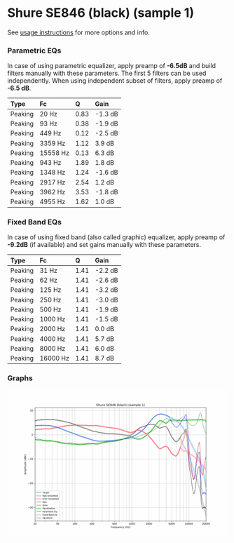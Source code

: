 # Shure SE846 (black) (sample 1)
See [usage instructions](https://github.com/jaakkopasanen/AutoEq#usage) for more options and info.

### Parametric EQs
In case of using parametric equalizer, apply preamp of **-6.5dB** and build filters manually
with these parameters. The first 5 filters can be used independently.
When using independent subset of filters, apply preamp of **-6.5 dB**.

| Type    | Fc       |    Q | Gain    |
|:--------|:---------|:-----|:--------|
| Peaking | 20 Hz    | 0.83 | -1.3 dB |
| Peaking | 93 Hz    | 0.38 | -1.9 dB |
| Peaking | 449 Hz   | 0.12 | -2.5 dB |
| Peaking | 3359 Hz  | 1.12 | 3.9 dB  |
| Peaking | 15558 Hz | 0.13 | 6.3 dB  |
| Peaking | 943 Hz   | 1.89 | 1.8 dB  |
| Peaking | 1348 Hz  | 1.24 | -1.6 dB |
| Peaking | 2917 Hz  | 2.54 | 1.2 dB  |
| Peaking | 3962 Hz  | 3.53 | -1.8 dB |
| Peaking | 4955 Hz  | 1.62 | 1.0 dB  |

### Fixed Band EQs
In case of using fixed band (also called graphic) equalizer, apply preamp of **-9.2dB**
(if available) and set gains manually with these parameters.

| Type    | Fc       |    Q | Gain    |
|:--------|:---------|:-----|:--------|
| Peaking | 31 Hz    | 1.41 | -2.2 dB |
| Peaking | 62 Hz    | 1.41 | -2.6 dB |
| Peaking | 125 Hz   | 1.41 | -3.2 dB |
| Peaking | 250 Hz   | 1.41 | -3.0 dB |
| Peaking | 500 Hz   | 1.41 | -1.9 dB |
| Peaking | 1000 Hz  | 1.41 | -1.5 dB |
| Peaking | 2000 Hz  | 1.41 | 0.0 dB  |
| Peaking | 4000 Hz  | 1.41 | 5.7 dB  |
| Peaking | 8000 Hz  | 1.41 | 6.0 dB  |
| Peaking | 16000 Hz | 1.41 | 8.7 dB  |

### Graphs
![](./Shure%20SE846%20(black)%20(sample%201).png)